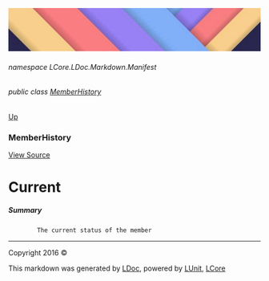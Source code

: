 ![](../Content/LDoc-banner-small.png "")

###### namespace LCore.LDoc.Markdown.Manifest

###### public class [MemberHistory](MemberHistory.md)
[Up](MemberHistory.md)

### MemberHistory
[View Source](../Markdown/Manifest/MemberHistory.cs)

# Current

##### Summary

            The current status of the member
            



---

Copyright 2016 &copy; [](../../README.md) [](../../TableOfContents.md)

This markdown was generated by [LDoc](https://github.com/CodeSingularity/LDoc), powered by [LUnit](https://github.com/CodeSingularity/LUnit), [LCore](https://github.com/CodeSingularity/LCore)
